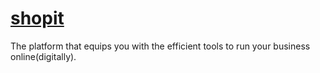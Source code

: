 # [shopit](https://shopitapps.herokuapp.com/)
The platform that equips you with the efficient tools to run your business online(digitally).
